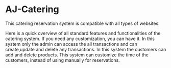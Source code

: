 # AJ-Catering
This catering reservation system is compatible with all types of websites. 

Here is a quick overview of all standard features and functionalities of the catering system. 
If you need any customization, you can have it. 
In this system only the admin can access the all transactions and can create,update and delete any transactions. 
In this system the customers can add and delete products. 
This system can customize the time of the customers, instead of using manually for reservations.
